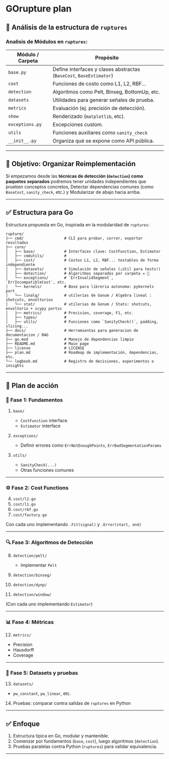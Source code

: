 # GOrupture plan

## 📂 Análisis de la estructura de `ruptures`

### Analisis de Módulos en `ruptures`:

| Módulo / Carpeta | Propósito                                                           |
| ---------------- | ------------------------------------------------------------------- |
| `base.py`        | Define interfaces y clases abstractas (`BaseCost`, `BaseEstimator`) |
| `cost`           | Funciones de costo como L1, L2, RBF...                              |
| `detection`      | Algoritmos como Pelt, Binseg, BottomUp, etc.                        |
| `datasets`       | Utilidades para generar señales de prueba.                          |
| `metrics`        | Evaluación (ej. precisión de detección).                            |
| `show`           | Renderizado (`matplotlib`, etc).                                    |
| `exceptions.py`  | Excepciones custom.                                                 |
| `utils`          | Funciones auxiliares como `sanity_check`                            |
| `__init__.py`    | Organiza qué se expone como API pública.                            |

---

## 📌 Objetivo: Organizar Reimplementación

Si empezamos desde las **técnicas de detección (`detection`) como paquetes separados** podremos tener unidades independientes que prueben conceptos concretos, Detectar dependencias comunes (como `BaseCost`, `sanity_check`, etc.) y Modularizar de abajo hacia arriba.

---

## ✅ Estructura para Go

Estructura propuesta en Go, inspirada en la modularidad de `ruptures`:

```text
rupture/
├── cmd/                  # CLI para probar, correr, exportar resultados
├── core/
│   ├── base/             # Interfaces clave: CostFunction, Estimator
│   ├── cmdutils/         # 
│   ├── cost/             # Costos L1, L2, RBF... testables de forma independiente
│   ├── datasets/         # Simulación de señales (¡útil para tests!)
│   ├── detection/        # Algoritmos separados por carpeta = 💯
│   └── exceptions/       # `ErrInvalidSegment`, `ErrIncompatibleCost`, etc.
│   └── kernels/          # Base para libreria autonoma: pykernels port
│   └── linalg/           # utilerias de Gonum / Algebra lineal : shotcuts, envoltorios
│   └── stat/             # utilerias de Gonum / Stats: shotcuts, envoltorio + scypy portss
│   ├── metrics/          # Precision, coverage, F1, etc.
│   ├── types/            # 
│   ├── utils/            # Funciones como `SanityCheck()`, padding, slicing...
├── docs/                 # Herramientas para generacion de documentacion / RAG
├── go.mod                # Manejo de dependencias limpio
├── README.md             # Main page
├── license               # LICENSE
├── plan.md               # Roadmap de implementación, dependencias, etc.
└── logbook.md            # Registro de decisiones, experimentos o insights

```

---

## 🚀 Plan de acción

### 🧱 **Fase 1: Fundamentos**

1. `base/`

   * `CostFunction` interface
   * `Estimator` interface

2. `exceptions/`

   * Definir errores como `ErrNotEnoughPoints`, `ErrBadSegmentationParams`

3. `utils/`

   * `SanityCheck(...)`
   * Otras funciones comunes

---

### ⚙️ **Fase 2: Cost Functions**

4. `cost/l2.go`
5. `cost/l1.go`
6. `cost/rbf.go`
7. `cost/factory.go`

Con cada uno implementando `.Fit(signal)` y `.Error(start, end)`

---

### 🔍 **Fase 3: Algoritmos de Detección**

8. `detection/pelt/`

   * Implementar `Pelt`
9. `detection/binseg/`
10. `detection/dynp/`
11. `detection/window/`

(Con cada uno implementando `Estimator`)

---

### 📊 **Fase 4: Métricas**

12. `metrics/`

* Precision
* Hausdorff
* Coverage

---

### 🧪 **Fase 5: Datasets y pruebas**

13. `datasets/`

* `pw_constant`, `pw_linear`, etc.

14. Pruebas: comparar contra salidas de `ruptures` en Python

---

## ✅ Enfoque

1. Estructura tipica en Go, modular y mantenible.
2. Comenzar por fundamentos (`base`, `cost`), luego algoritmos (`detection`).
3. Pruebas paralelas contra Python (`ruptures`) para validar equivalencia.

---
